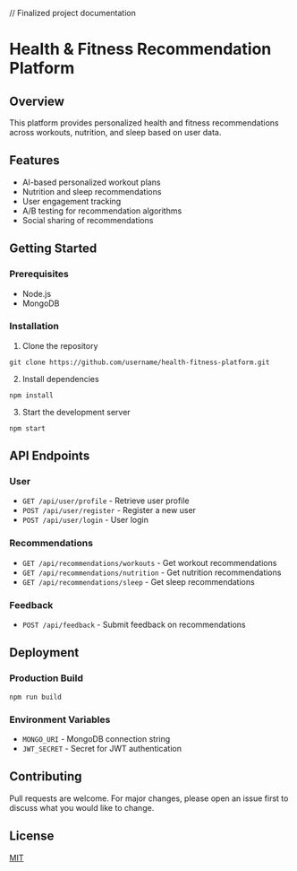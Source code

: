 // Finalized project documentation
# Health & Fitness Recommendation Platform

## Overview
This platform provides personalized health and fitness recommendations across workouts, nutrition, and sleep based on user data.

## Features
- AI-based personalized workout plans
- Nutrition and sleep recommendations
- User engagement tracking
- A/B testing for recommendation algorithms
- Social sharing of recommendations

## Getting Started
### Prerequisites
- Node.js
- MongoDB

### Installation
1. Clone the repository
```
git clone https://github.com/username/health-fitness-platform.git
```
2. Install dependencies
```
npm install
```
3. Start the development server
```
npm start
```

## API Endpoints
### User
- `GET /api/user/profile` - Retrieve user profile
- `POST /api/user/register` - Register a new user
- `POST /api/user/login` - User login

### Recommendations
- `GET /api/recommendations/workouts` - Get workout recommendations
- `GET /api/recommendations/nutrition` - Get nutrition recommendations
- `GET /api/recommendations/sleep` - Get sleep recommendations

### Feedback
- `POST /api/feedback` - Submit feedback on recommendations

## Deployment
### Production Build
```
npm run build
```

### Environment Variables
- `MONGO_URI` - MongoDB connection string
- `JWT_SECRET` - Secret for JWT authentication

## Contributing
Pull requests are welcome. For major changes, please open an issue first to discuss what you would like to change.

## License
[MIT](https://opensource.org/licenses/MIT)